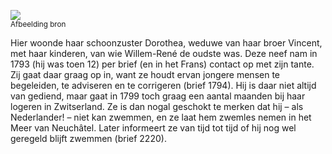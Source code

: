 ![](/assets/data-models/stories/20210000025_belle-van-zuylen_klein-paushuize/featured.jpg)
<br>
<small>
<utm-source sourceUrl="https://hetutrechtsarchief.nl/beeldmateriaal/detail/7cca2788-9f13-5db4-854b-7ed704d93b49">Afbeelding bron</utm-source>
</small>

Hier woonde haar schoonzuster Dorothea, weduwe van haar broer Vincent, met haar kinderen, van wie Willem-René de oudste was. Deze neef nam in 1793 (hij was toen 12) per brief (en in het Frans) contact op met zijn tante. Zij gaat daar graag op in, want ze houdt ervan jongere mensen te begeleiden, te adviseren en te corrigeren (<utm-source sourceUrl="https://charriere.huygens.knaw.nl/edition/entry/3518/transcription">brief 1794</utm-source>). Hij is daar niet altijd van gediend, maar gaat in 1799 toch graag een aantal maanden bij haar logeren in Zwitserland. Ze is dan nogal geschokt te merken dat hij – als Nederlander! – niet kan zwemmen, en ze laat hem zwemles nemen in het Meer van Neuchâtel. Later informeert ze van tijd tot tijd of hij nog wel geregeld blijft zwemmen (<utm-source sourceUrl="https://charriere.huygens.knaw.nl/edition/entry/3944/transcription">brief 2220</utm-source>).
